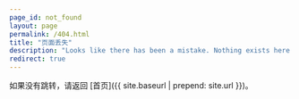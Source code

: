 ```yaml
---
page_id: not_found
layout: page
permalink: /404.html
title: "页面丢失"
description: "Looks like there has been a mistake. Nothing exists here."
redirect: true
---
```


如果没有跳转，请返回 [首页]({{ site.baseurl | prepend: site.url }})。